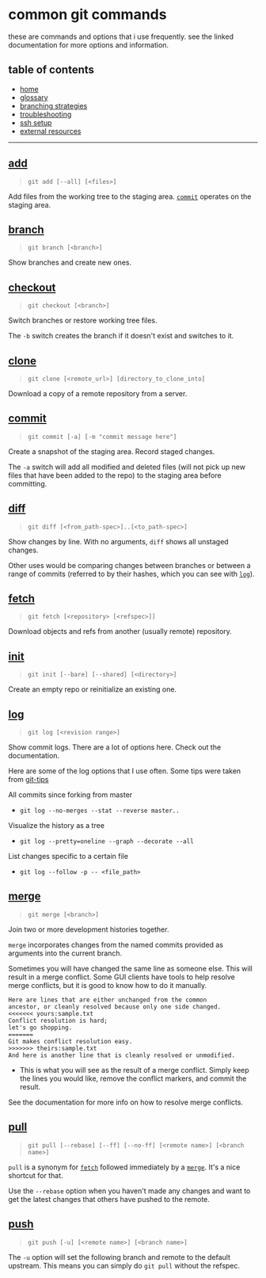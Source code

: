 # common git commands

these are commands and options that i use frequently. see the linked documentation for more options and information.


## table of contents
* [home](README.md)
* [glossary](glossary.md)
* [branching strategies](branching_strategies.md)
* [troubleshooting](troubleshooting.md)
* [ssh setup](ssh_setup.md)
* [external resources](README.md#external-resources)


---

## [add](https://git-scm.com/docs/git-add)
> `git add [--all] [<files>]`

Add files from the working tree to the staging area. [`commit`](#commit) operates on the staging area.


## [branch](https://git-scm.com/docs/git-commit)
> `git branch [<branch>]`

Show branches and create new ones.


## [checkout](https://git-scm.com/docs/git-checkout)
> `git checkout [<branch>]`

Switch branches or restore working tree files.

The `-b` switch creates the branch if it doesn't exist and switches to it.


## [clone](https://git-scm.com/docs/git-clone)
> `git clone [<remote_url>] [directory_to_clone_into]`

Download a copy of a remote repository from a server.


## [commit](https://git-scm.com/docs/git-commit)
> `git commit [-a] [-m "commit message here"]`

Create a snapshot of the staging area. Record staged changes.

The `-a` switch will add all modified and deleted files (will not pick up new files that have been added to the repo) to the staging area before committing.


## [diff](https://git-scm.com/docs/git-diff)
> `git diff [<from_path-spec>]..[<to_path-spec>]`

Show changes by line. With no arguments, `diff` shows all unstaged changes.

Other uses would be comparing changes between branches or between a range of commits (referred to by their hashes, which you can see with [`log`](#log)).


## [fetch](https://git-scm.com/docs/git-fetch)
> `git fetch [<repository> [<refspec>]]`

Download objects and refs from another (usually remote) repository.


## [init](https://git-scm.com/docs/git-init)
> `git init [--bare] [--shared] [<directory>]`

Create an empty repo or reinitialize an existing one.


## [log](https://git-scm.com/docs/git-log)
> `git log [<revision range>]`

Show commit logs. There are a lot of options here. Check out the documentation.

Here are some of the log options that I use often. Some tips were taken from [git-tips](https://github.com/git-tips/tips)

All commits since forking from master
* `git log --no-merges --stat --reverse master..`

Visualize the history as a tree
* `git log --pretty=oneline --graph --decorate --all`

List changes specific to a certain file
* `git log --follow -p -- <file_path>`


## [merge](https://git-scm.com/docs/git-merge)
> `git merge [<branch>]`

Join two or more development histories together.

`merge` incorporates changes from the named commits provided as arguments into the current branch.

Sometimes you will have changed the same line as someone else. This will result in a merge conflict. Some GUI clients have tools to help resolve merge conflicts, but it is good to know how to do it manually.

```
Here are lines that are either unchanged from the common
ancestor, or cleanly resolved because only one side changed.
<<<<<<< yours:sample.txt
Conflict resolution is hard;
let's go shopping.
=======
Git makes conflict resolution easy.
>>>>>>> theirs:sample.txt
And here is another line that is cleanly resolved or unmodified.
```
* This is what you will see as the result of a merge conflict. Simply keep the lines you would like, remove the conflict markers, and commit the result.

See the documentation for more info on how to resolve merge conflicts.


## [pull](https://git-scm.com/docs/git-pull)
> `git pull [--rebase] [--ff] [--no-ff] [<remote name>] [<branch name>]`

`pull` is a synonym for [`fetch`](#fetch) followed immediately by a [`merge`](#merge). It's a nice shortcut for that.

Use the `--rebase` option when you haven't made any changes and want to get the latest changes that others have pushed to the remote.


## [push](https://git-scm.com/docs/git-push)
> `git push [-u] [<remote name>] [<branch name>]`

The `-u` option will set the following branch and remote to the default upstream. This means you can simply do `git pull` without the refspec.


